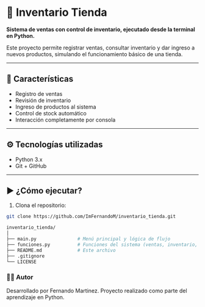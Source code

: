 # 🛒 Inventario Tienda

**Sistema de ventas con control de inventario, ejecutado desde la terminal en Python.**

Este proyecto permite registrar ventas, consultar inventario y dar ingreso a nuevos productos, simulando el funcionamiento básico de una tienda.

---

## 📌 Características

- Registro de ventas
- Revisión de inventario
- Ingreso de productos al sistema
- Control de stock automático
- Interacción completamente por consola

---

## ⚙️ Tecnologías utilizadas

- Python 3.x
- Git + GitHub

---

## ▶️ ¿Cómo ejecutar?

1. Clona el repositorio:
```bash
git clone https://github.com/ImFernandoM/inventario_tienda.git

inventario_tienda/
│
├── main.py               # Menú principal y lógica de flujo
├── funciones.py          # Funciones del sistema (ventas, inventario, ingreso)
├── README.md             # Este archivo
├── .gitignore
└── LICENSE
```

### 👨‍💻 Autor
Desarrollado por Fernando Martinez.
Proyecto realizado como parte del aprendizaje en Python.
